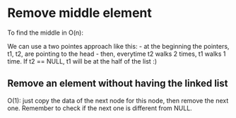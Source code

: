 # Remove middle element

To find the middle in O(n):

We can use a two pointes approach like this:
    - at the beginning the pointers, t1, t2, are pointing to the head
    - then, everytime t2 walks 2 times, t1 walks 1 time. If t2 == NULL, t1 will be at the half of the list :)

## Remove an element without having the linked list

O(1): just copy the data of the next node for this node,
then remove the next one. Remember to check if the next one is different from NULL. 
